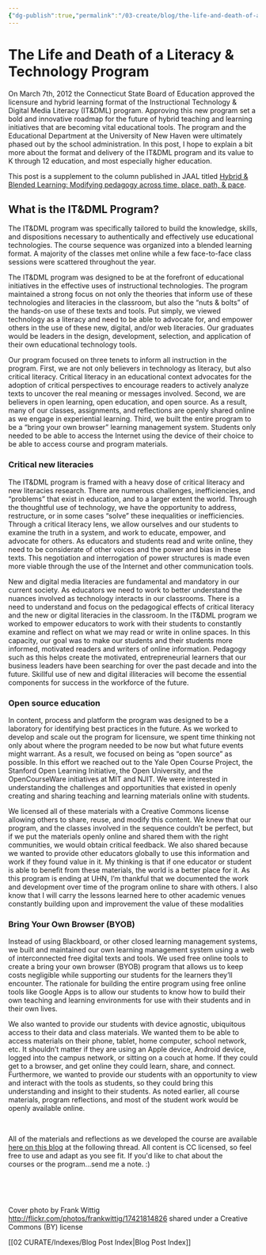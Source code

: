 ```yaml
---
{"dg-publish":true,"permalink":"/03-create/blog/the-life-and-death-of-a-literacy-and-technology-program/","title":"The Life and Death of a Literacy & Technology Program","tags":["itdml","jaal"]}
---
```


# The Life and Death of a Literacy & Technology Program

On March 7th, 2012 the Connecticut State Board of Education approved the licensure and hybrid learning format of the Instructional Technology & Digital Media Literacy (IT&DML) program. Approving this new program set a bold and innovative roadmap for the future of hybrid teaching and learning initiatives that are becoming vital educational tools. The program and the Educational Department at the University of New Haven were ultimately phased out by the school administration. In this post, I hope to explain a bit more about the format and delivery of the IT&DML program and its value to K through 12 education, and most especially higher education.

This post is a supplement to the column published in JAAL titled [Hybrid & Blended Learning: Modifying pedagogy across time, place, path, & pace](http://wiobyrne.com/hybrid-blended-learning-modifying-pedagogy-across-time-place-path-and-pace/).

## **What is the IT&DML Program?**

The IT&DML program was specifically tailored to build the knowledge, skills, and dispositions necessary to authentically and effectively use educational technologies. The course sequence was organized into a blended learning format. A majority of the classes met online while a few face-to-face class sessions were scattered throughout the year.

The IT&DML program was designed to be at the forefront of educational initiatives in the effective uses of instructional technologies. The program maintained a strong focus on not only the theories that inform use of these technologies and literacies in the classroom, but also the “nuts & bolts” of the hands-on use of these texts and tools. Put simply, we viewed technology as a literacy and need to be able to advocate for, and empower others in the use of these new, digital, and/or web literacies. Our graduates would be leaders in the design, development, selection, and application of their own educational technology tools.

Our program focused on three tenets to inform all instruction in the program. First, we are not only believers in technology as literacy, but also critical literacy. Critical literacy in an educational context advocates for the adoption of critical perspectives to encourage readers to actively analyze texts to uncover the real meaning or messages involved. Second, we are believers in open learning, open education, and open source. As a result, many of our classes, assignments, and reflections are openly shared online as we engage in experiential learning. Third, we built the entire program to be a “bring your own browser” learning management system. Students only needed to be able to access the Internet using the device of their choice to be able to access course and program materials.

### **Critical new literacies**

The IT&DML program is framed with a heavy dose of critical literacy and new literacies research. There are numerous challenges, inefficiencies, and “problems” that exist in education, and to a larger extent the world. Through the thoughtful use of technology, we have the opportunity to address, restructure, or in some cases “solve” these inequalities or inefficiencies. Through a critical literacy lens, we allow ourselves and our students to examine the truth in a system, and work to educate, empower, and advocate for others. As educators and students read and write online, they need to be considerate of other voices and the power and bias in these texts. This negotiation and interrogation of power structures is made even more viable through the use of the Internet and other communication tools.

New and digital media literacies are fundamental and mandatory in our current society. As educators we need to work to better understand the nuances involved as technology interacts in our classrooms. There is a need to understand and focus on the pedagogical effects of critical literacy and the new or digital literacies in the classroom. In the IT&DML program we worked to empower educators to work with their students to constantly examine and reflect on what we may read or write in online spaces. In this capacity, our goal was to make our students and their students more informed, motivated readers and writers of online information. Pedagogy such as this helps create the motivated, entrepreneurial learners that our business leaders have been searching for over the past decade and into the future. Skillful use of new and digital illiteracies will become the essential components for success in the workforce of the future.

### **Open source education**

In content, process and platform the program was designed to be a laboratory for identifying best practices in the future. As we worked to develop and scale out the program for licensure, we spent time thinking not only about where the program needed to be now but what future events might warrant. As a result, we focused on being as “open source” as possible. In this effort we reached out to the Yale Open Course Project, the Stanford Open Learning Initiative, the Open University, and the OpenCourseWare initiatives at MIT and NJIT. We were interested in understanding the challenges and opportunities that existed in openly creating and sharing teaching and learning materials online with students.

We licensed all of these materials with a Creative Commons license allowing others to share, reuse, and modify this content. We knew that our program, and the classes involved in the sequence couldn’t be perfect, but if we put the materials openly online and shared them with the right communities, we would obtain critical feedback. We also shared because we wanted to provide other educators globally to use this information and work if they found value in it. My thinking is that if one educator or student is able to benefit from these materials, the world is a better place for it. As this program is ending at UHN, I’m thankful that we documented the work and development over time of the program online to share with others. I also know that I will carry the lessons learned here to other academic venues constantly building upon and improvement the value of these modalities

### **Bring Your Own Browser (BYOB)**

Instead of using Blackboard, or other closed learning management systems, we built and maintained our own learning management system using a web of interconnected free digital texts and tools. We used free online tools to create a bring your own browser (BYOB) program that allows us to keep costs negligible while supporting our students for the learners they’ll encounter. The rationale for building the entire program using free online tools like Google Apps is to allow our students to know how to build their own teaching and learning environments for use with their students and in their own lives.

We also wanted to provide our students with device agnostic, ubiquitous access to their data and class materials. We wanted them to be able to access materials on their phone, tablet, home computer, school network, etc. It shouldn’t matter if they are using an Apple device, Android device, logged into the campus network, or sitting on a couch at home. If they could get to a browser, and get online they could learn, share, and connect. Furthermore, we wanted to provide our students with an opportunity to view and interact with the tools as students, so they could bring this understanding and insight to their students. As noted earlier, all course materials, program reflections, and most of the student work would be openly available online.

 

All of the materials and reflections as we developed the course are available [here on this blog](http://wiobyrne.com/tag/itdml/) at the following thread. All content is CC licensed, so feel free to use and adapt as you see fit. If you'd like to chat about the courses or the program...send me a note. :)

 

 

Cover photo by Frank Wittig http://flickr.com/photos/frankwittig/17421814826 shared under a Creative Commons (BY) license

[[02 CURATE/Indexes/Blog Post Index\|Blog Post Index]]